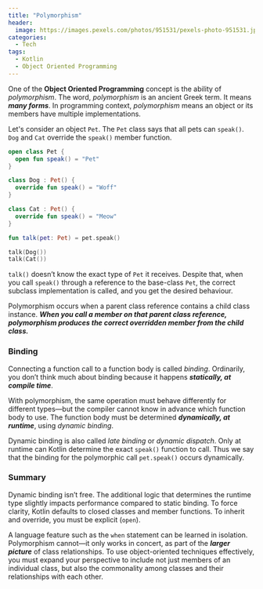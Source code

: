 ```yaml
---
title: "Polymorphism"
header:
  image: https://images.pexels.com/photos/951531/pexels-photo-951531.jpeg
categories:
  - Tech
tags:
  - Kotlin
  - Object Oriented Programming
---
```


One of the **Object Oriented Programming** concept is the ability of _polymorphism_. The word, _polymorphism_ is an ancient Greek term. It means **_many forms_**. In programming context, _polymorphism_ means an object or its members have multiple implementations.

Let's consider an object `Pet`. The `Pet` class says that all pets can `speak()`. `Dog` and `Cat` override the `speak()` member function.

```kotlin
open class Pet {
  open fun speak() = "Pet"
}

class Dog : Pet() {
  override fun speak() = "Woff"
}

class Cat : Pet() {
  override fun speak() = "Meow"
}

fun talk(pet: Pet) = pet.speak()

talk(Dog())
talk(Cat())
```

`talk()` doesn’t know the exact type of `Pet` it receives. Despite that, when you call `speak()` through a reference to the base-class `Pet`, the correct subclass implementation is called, and you get the desired behaviour.

Polymorphism occurs when a parent class reference contains a child class instance. **_When you call a member on that parent class reference, polymorphism produces the correct overridden member from the child class._**

### Binding

Connecting a function call to a function body is called _binding_. Ordinarily, you don’t think much about binding because it happens **_statically, at compile time_**.

With polymorphism, the same operation must behave differently for different types—but the compiler cannot know in advance which function body to use. The function body must be determined **_dynamically, at runtime_**, using _dynamic binding_.

Dynamic binding is also called _late binding_ or _dynamic dispatch_. Only at runtime can Kotlin determine the exact `speak()` function to call. Thus we say that the binding for the polymorphic call `pet.speak()` occurs dynamically.

### Summary

Dynamic binding isn’t free. The additional logic that determines the runtime type slightly impacts performance compared to static binding. To force clarity, Kotlin defaults to closed classes and member functions. To inherit and override, you must be explicit (`open`).

A language feature such as the `when` statement can be learned in isolation. Polymorphism cannot—it only works in concert, as part of the **_larger picture_** of class relationships. To use object-oriented techniques effectively, you must expand your perspective to include not just members of an individual class, but also the commonality among classes and their relationships with each other.
